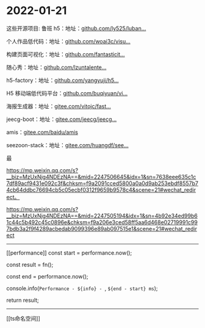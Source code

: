 # 2022-01-21



这些开源项目: 鲁班 h5：地址：[github.com/ly525/luban…](https://link.juejin.cn?target=https%3A%2F%2Fgithub.com%2Fly525%2Fluban-h5 "https://github.com/ly525/luban-h5")

个人作品低代码：地址：[github.com/woai3c/visu…](https://link.juejin.cn?target=https%3A%2F%2Fgithub.com%2Fwoai3c%2Fvisual-drag-demo "https://github.com/woai3c/visual-drag-demo")

构建页面可视化：地址：[github.com/fantasticit…](https://link.juejin.cn?target=https%3A%2F%2Fgithub.com%2Ffantasticit%2Framiko "https://github.com/fantasticit/ramiko")

随心秀：地址：[github.com/lzuntalente…](https://link.juejin.cn?target=https%3A%2F%2Fgithub.com%2Flzuntalented%2Flz-h5-edit "https://github.com/lzuntalented/lz-h5-edit")

h5-factory：地址：[github.com/yangyuji/h5…](https://link.juejin.cn?target=https%3A%2F%2Fgithub.com%2Fyangyuji%2Fh5-factory "https://github.com/yangyuji/h5-factory")

H5 移动端低代码平台：[github.com/buqiyuan/vi…](https://link.juejin.cn?target=https%3A%2F%2Fgithub.com%2Fbuqiyuan%2Fvite-vue3-lowcode "https://github.com/buqiyuan/vite-vue3-lowcode")

海报生成器：地址：[gitee.com/vitojc/fast…](https://link.juejin.cn?target=https%3A%2F%2Fgitee.com%2Fvitojc%2Ffast-poster "https://gitee.com/vitojc/fast-poster")

jeecg-boot：地址：[gitee.com/jeecg/jeecg…](https://link.juejin.cn?target=https%3A%2F%2Fgitee.com%2Fjeecg%2Fjeecg-boot "https://gitee.com/jeecg/jeecg-boot")

amis：[gitee.com/baidu/amis](https://link.juejin.cn?target=https%3A%2F%2Fgitee.com%2Fbaidu%2Famis "https://gitee.com/baidu/amis")

seezoon-stack：地址：[gitee.com/huangdf/see…](https://link.juejin.cn?target=https%3A%2F%2Fgitee.com%2Fhuangdf%2Fseezoon-stack "https://gitee.com/huangdf/seezoon-stack")

最

  
https://mp.weixin.qq.com/s?__biz=MzUxNjg4NDEzNA==&mid=2247506645&idx=1&sn=7638eee635c1c7df89acf9431e092c3f&chksm=f9a2091cced5800a0a0d9ab253ebdf8557b74cb64ddbc76694cb5c05ecbf0312f9659b9578c4&scene=21#wechat_redirect。


https://mp.weixin.qq.com/s?__biz=MzUxNjg4NDEzNA==&mid=2247505194&idx=1&sn=4b92e34ed99b61c44c5b492c45c0896e&chksm=f9a206e3ced58ff5aa6d468e02719991c997bdb3a2f9f4289acbedab9099396e89ab097515e1&scene=21#wechat_redirect

---
[[performance]]
const start = performance.now();

const result = fn();

const end = performance.now();

console.info(`Performance - ${info} - `, `${end - start} ms`);

return result;

---

[[ts命名空间]]
